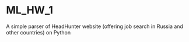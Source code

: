 # ML_HW_1
A simple parser of HeadHunter website (offering job search in Russia and other countries) on Python
